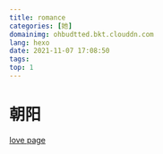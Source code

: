 ```yaml
---
title: romance
categories: [她]
domainimg: ohbudtted.bkt.clouddn.com
lang: hexo
date: 2021-11-07 17:08:50
tags:
top: 1
---
```

#  朝阳
<a href="/self/love/index.html" target="_blank">love page</a>


